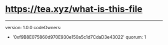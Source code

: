 # https://tea.xyz/what-is-this-file
---
version: 1.0.0
codeOwners:
  - '0xf9B8E075860d970E930e150a5c1d7CdaD3e43022'
quorum: 1

